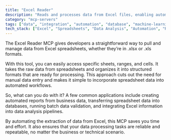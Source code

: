 ```yaml
---
title: "Excel Reader"
description: "Reads and processes data from Excel files, enabling automated data analysis and reporting workflows."
category: "mcp-servers"
tags: ["data", "integration", "automation", "database", "machine-learning", "Excel", "data-extraction", "reporting"]
tech_stack: ["Excel", "Spreadsheets", "Data Analysis", "Automation", "Reporting", "Data Validation"]
---
```


The Excel Reader MCP gives developers a straightforward way to pull and manage data from Excel spreadsheets, whether they’re in .xlsx or .xls formats.

With this tool, you can easily access specific sheets, ranges, and cells. It takes the raw data from spreadsheets and organizes it into structured formats that are ready for processing. This approach cuts out the need for manual data entry and makes it simple to incorporate spreadsheet data into automated workflows.

So, what can you do with it? A few common applications include creating automated reports from business data, transferring spreadsheet data into databases, running batch data validation, and integrating Excel information into data analysis pipelines.

By automating the extraction of data from Excel, this MCP saves you time and effort. It also ensures that your data processing tasks are reliable and repeatable, no matter the business or technical scenario.